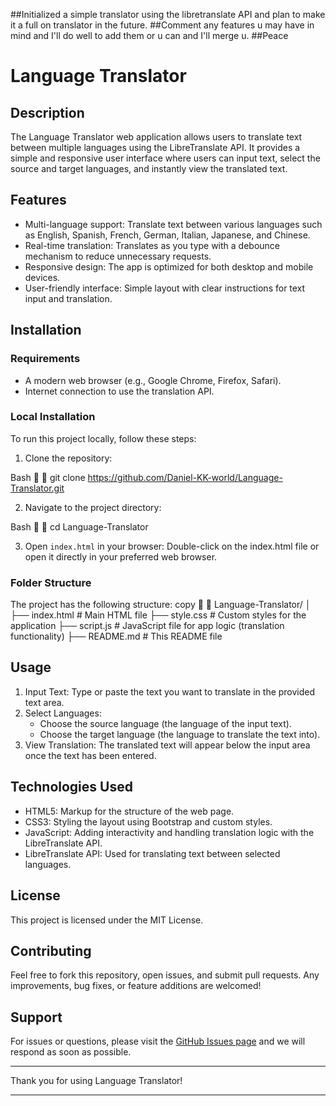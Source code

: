 ##Initialized a simple translator using the libretranslate API and plan to make it a full on translator in the future.
##Comment any features u may have in mind and I'll do well to add them or u can and I'll merge u.
##Peace
# Language Translator

## Description
The Language Translator web application allows users to translate text between multiple languages using the LibreTranslate API. It provides a simple and responsive user interface where users can input text, select the source and target languages, and instantly view the translated text.

## Features
- Multi-language support: Translate text between various languages such as English, Spanish, French, German, Italian, Japanese, and Chinese.
- Real-time translation: Translates as you type with a debounce mechanism to reduce unnecessary requests.
- Responsive design: The app is optimized for both desktop and mobile devices.
- User-friendly interface: Simple layout with clear instructions for text input and translation.

## Installation

### Requirements
- A modern web browser (e.g., Google Chrome, Firefox, Safari).
- Internet connection to use the translation API.

### Local Installation
To run this project locally, follow these steps:

1. Clone the repository:
   
Bash


   git clone https://github.com/Daniel-KK-world/Language-Translator.git
   

2. Navigate to the project directory:
   
Bash


   cd Language-Translator
   

3. Open `index.html` in your browser:
   Double-click on the index.html file or open it directly in your preferred web browser.

### Folder Structure
The project has the following structure:
copy


Language-Translator/
│
├── index.html        # Main HTML file
├── style.css         # Custom styles for the application
├── script.js         # JavaScript file for app logic (translation functionality)
├── README.md         # This README file

## Usage

1. Input Text: Type or paste the text you want to translate in the provided text area.
2. Select Languages:
   - Choose the source language (the language of the input text).
   - Choose the target language (the language to translate the text into).
3. View Translation: The translated text will appear below the input area once the text has been entered.

## Technologies Used
- HTML5: Markup for the structure of the web page.
- CSS3: Styling the layout using Bootstrap and custom styles.
- JavaScript: Adding interactivity and handling translation logic with the LibreTranslate API.
- LibreTranslate API: Used for translating text between selected languages.

## License
This project is licensed under the MIT License.

## Contributing
Feel free to fork this repository, open issues, and submit pull requests. Any improvements, bug fixes, or feature additions are welcomed!

## Support
For issues or questions, please visit the [GitHub Issues page](https://github.com/Daniel-KK-world/Language-Translator/issues) and we will respond as soon as possible.

---

Thank you for using Language Translator!

---
